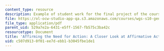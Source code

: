 ```yaml
---
content_type: resource
description: Example of student work for the final project of the course.
file: https://ol-ocw-studio-app-qa.s3.amazonaws.com/courses/wgs-s10-gender-power-leadership-and-the-workplace-spring-2014/c507d9130f01ee7debb1b3045fbe1de1_MITWGS_S10S14_Fin_affimat.pdf
file_type: application/pdf
parent_uid: 529a7e2a-6431-e5ff-1567-fb575c3ba42c
resourcetype: Document
title: 'Affirming the Need for Action: A Closer Look at Affirmative Action Policies'
uid: c507d913-0f01-ee7d-ebb1-b3045fbe1de1
---
```

